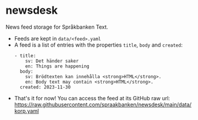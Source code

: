 # newsdesk

News feed storage for Språkbanken Text.

- Feeds are kept in `data/<feed>.yaml`
- A feed is a list of entries with the properties `title`, `body` and `created`:
  ```
  - title:
      sv: Det händer saker
      en: Things are happening
    body:
      sv: Brödtexten kan innehålla <strong>HTML</strong>.
      en: Body text may contain <strong>HTML</strong>.
    created: 2023-11-30
  ```
- That's it for now! You can access the feed at its GitHub raw url: https://raw.githubusercontent.com/spraakbanken/newsdesk/main/data/korp.yaml

